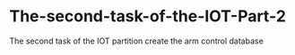 # The-second-task-of-the-IOT-Part-2
The second task  of the IOT partition   create the arm control database
